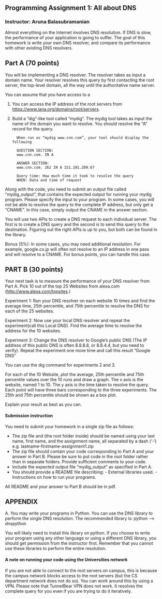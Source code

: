 ## Programming Assignment 1: All about DNS 
### Instructor: Aruna Balasubramanian


Almost everything on the Internet involves DNS resolution. If DNS is slow, the performance of your application is going to suffer. The goal of this homework is write your own DNS resolver, and compare its performance with other existing DNS resolvers.

## Part A (70 points)

You will be implementing a DNS resolver. The resolver takes as input a domain name. Your resolver resolves this query by first contacting the root server, the top-level domain, all the way until the authoritative name server.

You can assume that you have access to a
1. You can access the IP address of the root servers from https://www.iana.org/domains/root/servers.
2. Build a “dig”-like tool called “mydig”. The mydig tool takes as input the name of the domain you want to resolve. You should resolve the “A” record for the query.

         When run as “mydig www.cnn.com”, your tool should display the following
         
         QUESTION SECTION: 
         www.cnn.com. IN A
         
         ANSWER SECTION:
         www.cnn.com. 262 IN A 151.101.209.67
         
         Query time: How much time it took to resolve the query
         WHEN: Data and time of request
         
         
Along with the code, you need to submit an output file called “mydig_output”, that contains the expected output for running your mydig program. Please specify the input to your program.
In some cases, you will not be able to resolve the query to the complete IP address, but only get a “CNAME”. In this case, simply output the CNAME in the answer section.
         
You will use two APIs to create a DNS request to each individual server. The first is to create a DNS query and the second is to send this query to the destination. Figuring out the right APIs is up to you, but both can be found in the library.

Bonus (5%): In some cases, you may need additional resolution. For example, google.co.jp will often not resolve to an IP address in one pass and will resolve to a CNAME. For bonus points, you can handle this case.


 
## PART B (30 points)

Your next task is to measure the performance of your DNS resolver from Part A. Pick 10 out of the top 25 Websites from alexa.com (http://www.alexa.com/topsites.)

Experiment 1: Run your DNS resolver on each website 10 times and find the average time, 25th percentile, and 75th percentile to resolve the DNS for each of the 25 websites.

Experiment 2: Now use your local DNS resolver and repeat the experiment(call this Local DNS). Find the average time to resolve the address for the 10 websites.

Experiment 3: Change the DNS resolver to Google’s public DNS (The IP address of this public DNS is often 8.8.8.8, or 8.8.4.4, but you need to verify). Repeat the experiment one more time and call this result “Google DNS”

You can use the dig command for experiments 2 and 3.

For each of the 10 Website, plot the average, 25th percentile and 75th percentile values over the 10 runs and draw a graph. The x axis is the website, named 1 to 10. The y axis is the time taken to resolve the query. Each point will have three bars corresponding to the three experiments. The 25th and 75th percentile should be shown as a box plot.

Explain your result as best as you can.

#### Submission instruction
You need to submit your homework in a single zip file as follows:
- The zip file and (the root folder inside) should be named using your last name, first name, and the assignment name, all separated by a dash (‘-‘)
         e.g. lastname-firstname-assignment1.zip
- The zip file should contain your code corresponding to Part A and your answer in Part B. Please be sure to put code in the root folder rather than in separate folders. Provide sufficient comments to your code.
- Include the expected output file “mydig_output” as specified in Part A.
- You should provide a README file describing:
         - External libraries used.
         - Instructions on how to run your programs.
         
All README and your answer to Part B should be in pdf.

## APPENDIX
A. You may write your programs in Python. You can use the DNS library to perform the single DNS resolution. The recommended library is:
python —> dnspython

You will likely need to install this library on python. If you choose to write your program using any other language or using a different DNS library, you should get permission from the instructor first. Remember that you cannot use these libraries to perform the entire resolution.

#### A note on running your code using the Universities network
If you are not able to connect to the root servers on campus, this is because the campus network blocks access to the root servers (but the CS department network does not do so). You can work around this by using a VPN. Please note that TunnelBear VPN does not work. It resolves the complete query for you even if you are trying to do it iteratively.
